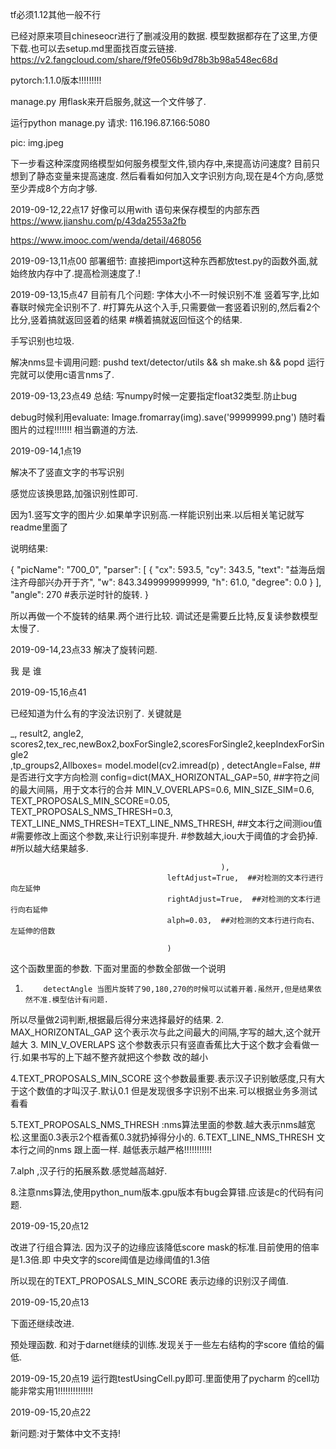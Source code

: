 
tf必须1.12其他一般不行





已经对原来项目chineseocr进行了删减没用的数据.
模型数据都存在了这里,方便下载.也可以去setup.md里面找百度云链接.
https://v2.fangcloud.com/share/f9fe056b9d78b3b98a548ec68d


pytorch:1.1.0版本!!!!!!!!!


manage.py
用flask来开启服务,就这一个文件够了.


运行python manage.py
请求:
116.196.87.166:5080

pic:  img.jpeg










下一步看这种深度网络模型如何服务模型文件,锁内存中,来提高访问速度?
目前只想到了静态变量来提高速度.
然后看看如何加入文字识别方向,现在是4个方向,感觉至少弄成8个方向才够.

2019-09-12,22点17
好像可以用with 语句来保存模型的内部东西
https://www.jianshu.com/p/43da2553a2fb

https://www.imooc.com/wenda/detail/468056





2019-09-13,11点00
部署细节:
直接把import这种东西都放test.py的函数外面,就始终放内存中了.提高检测速度了.!


2019-09-13,15点47
目前有几个问题:
字体大小不一时候识别不准
竖着写字,比如春联时候完全识别不了.  #打算先从这个入手,只需要做一套竖着识别的,然后看2个比分,竖着搞就返回竖着的结果
#横着搞就返回恒这个的结果.




手写识别也垃圾.

解决nms显卡调用问题:
pushd text/detector/utils && sh make.sh && popd
运行完就可以使用c语言nms了.




2019-09-13,23点49
总结:
写numpy时候一定要指定float32类型.防止bug


debug时候利用evaluate:
Image.fromarray(img).save('99999999.png') 随时看图片的过程!!!!!!! 相当霸道的方法.

2019-09-14,1点19

解决不了竖直文字的书写识别

感觉应该换思路,加强识别性即可.


因为1.竖写文字的图片少.如果单字识别高.一样能识别出来.以后相关笔记就写readme里面了


说明结果:

{
    "picName": "700_0",
    "parser": [
        {
            "cx": 593.5,
            "cy": 343.5,
            "text": "益海岳烟注齐母部兴办开于齐",
            "w": 843.3499999999999,
            "h": 61.0,
            "degree": 0.0
        }
    ],
    "angle": 270   #表示逆时针的旋转.
}

所以再做一个不旋转的结果.两个进行比较.
调试还是需要丘比特,反复读参数模型太慢了.





2019-09-14,23点33
解决了旋转问题.


我
是
谁




2019-09-15,16点41

已经知道为什么有的字没法识别了.
关键就是




_, result2, angle2, scores2,tex_rec,newBox2,boxForSingle2,scoresForSingle2,keepIndexForSingle2\
    ,tp_groups2,Allboxes= model.model(cv2.imread(p)   ,
                                       detectAngle=False,  ##是否进行文字方向检测
                                       config=dict(MAX_HORIZONTAL_GAP=50,  ##字符之间的最大间隔，用于文本行的合并
                                                   MIN_V_OVERLAPS=0.6,
                                                   MIN_SIZE_SIM=0.6,
                                                   TEXT_PROPOSALS_MIN_SCORE=0.05,
                                                   TEXT_PROPOSALS_NMS_THRESH=0.3,
                                                   TEXT_LINE_NMS_THRESH=TEXT_LINE_NMS_THRESH,  ##文本行之间测iou值
                                                   #需要修改上面这个参数,来让行识别率提升.
                                                   #参数越大,iou大于阈值的才会扔掉.
                                                   #所以越大结果越多.

                                                   ),
                                       leftAdjust=True,  ##对检测的文本行进行向左延伸
                                       rightAdjust=True,  ##对检测的文本行进行向右延伸
                                       alph=0.03,  ##对检测的文本行进行向右、左延伸的倍数

                                       )
                                       
                                       
这个函数里面的参数.
下面对里面的参数全部做一个说明
1.         detectAngle 当图片旋转了90,180,270的时候可以试着开着.虽然开,但是结果依然不准.模型估计有问题.
所以尽量做2词判断,根据最后得分来选择最好的结果.
2.         MAX_HORIZONTAL_GAP 这个表示次与此之间最大的间隔,字写的越大,这个就开越大
3.                   MIN_V_OVERLAPS 这个参数表示只有竖直香蕉比大于这个数才会看做一行.如果书写的上下越不整齐就把这个参数
改的越小

4.TEXT_PROPOSALS_MIN_SCORE  这个参数最重要.表示汉子识别敏感度,只有大于这个数值的才叫汉子.默认0.1
但是发现很多字识别不出来.可以根据业务多测试看看


5.TEXT_PROPOSALS_NMS_THRESH  :nms算法里面的参数.越大表示nms越宽松.这里面0.3表示2个框香蕉0.3就扔掉得分小的.
6.TEXT_LINE_NMS_THRESH 文本行之间的nms 跟上面一样. 越低表示越严格!!!!!!!!!!!


7.alph ,汉子行的拓展系数.感觉越高越好.


8.注意nms算法,使用python_num版本.gpu版本有bug会算错.应该是c的代码有问题.


2019-09-15,20点12

改进了行组合算法.
因为汉子的边缘应该降低score mask的标准.目前使用的倍率是1.3倍.即
中央文字的score阈值是边缘阈值的1.3倍

所以现在的TEXT_PROPOSALS_MIN_SCORE 表示边缘的识别汉子阈值.

2019-09-15,20点13

下面还继续改进.


预处理函数.
和对于darnet继续的训练.发现关于一些左右结构的字score 值给的偏低.


2019-09-15,20点19
运行跑testUsingCell.py即可.里面使用了pycharm 的cell功能非常实用1!!!!!!!!!!!!!!


2019-09-15,20点22

新问题:对于繁体中文不支持!





